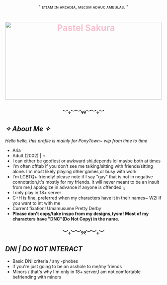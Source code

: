 <p align="center"> " ᴇᴛɪᴀᴍ ɪɴ ᴀʀᴄᴀᴅɪᴀ, ᴍᴇᴄᴜᴍ ᴀᴅʜᴜᴄ ᴀᴍʙᴜʟᴀs. "</p>
<h1 align="center" style="color:#f6c1d1;">

<p align="center">
  <img src="https://i.pinimg.com/originals/03/a1/92/03a192a2407f3fede88135c034b7a13f.gif" alt="Pastel Sakura" width="100%" height="250px" />
</p>


<h3 align="center">︶⊹︶︶୨୧︶︶⊹︶</h3>

## ***✧ About Me ✧***

*Hello hello, this profile is mainly for PonyTown~ wip from time to time*

- Aria 
- Adult (2002) | ♀
- I can either be goofiest or awkward shi,depends lol maybe both at times
- I'm often offtab if you don't see me talking/sitting with friends/sitting alone. I'm most likely playing other games,or busy with work
- I'm LGBTQ+ friendly! please note if I say "gay" that is not in negative connotation,it's mostly for my friends. It will never meant to be an insult from me,I apologize in advance if anyone is offended ;;
- I only play in 18+ server
- C+H is fine, preferred when my characters have it in their names~ W2I if you want to int with me
- Current fixation! Umamusume Pretty Derby
- **Please don't copy/take inspo from my designs,tysm! Most of my characters have "DNC"(Do Not Copy) in the name.**


<h3 align="center">︶⊹︶︶୨୧︶︶⊹︶</h3>

## ***DNI | DO NOT INTERACT***

- Basic DNI criteria / any -phobes
- if you're just going to be an asshole to me/my friends
- Minors / that's why I'm only in 18+ server,I am not comfortable befriending with minors
